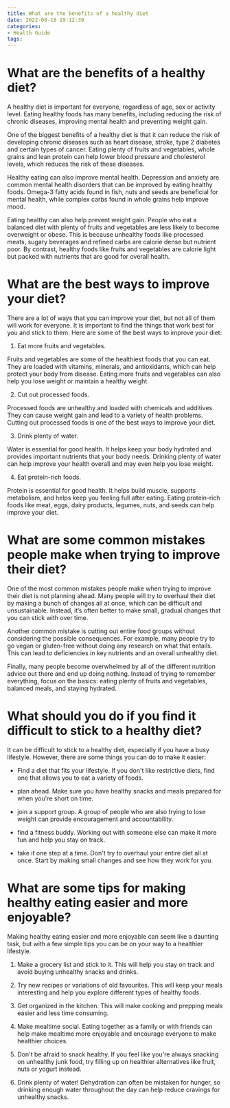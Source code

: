 ```yaml
---
title: What are the benefits of a healthy diet
date: 2022-08-18 19:12:39
categories:
- Health Guide
tags:
---
```



#  What are the benefits of a healthy diet?

A healthy diet is important for everyone, regardless of age, sex or activity level. Eating healthy foods has many benefits, including reducing the risk of chronic diseases, improving mental health and preventing weight gain.

One of the biggest benefits of a healthy diet is that it can reduce the risk of developing chronic diseases such as heart disease, stroke, type 2 diabetes and certain types of cancer. Eating plenty of fruits and vegetables, whole grains and lean protein can help lower blood pressure and cholesterol levels, which reduces the risk of these diseases.

Healthy eating can also improve mental health. Depression and anxiety are common mental health disorders that can be improved by eating healthy foods. Omega-3 fatty acids found in fish, nuts and seeds are beneficial for mental health, while complex carbs found in whole grains help improve mood.

Eating healthy can also help prevent weight gain. People who eat a balanced diet with plenty of fruits and vegetables are less likely to become overweight or obese. This is because unhealthy foods like processed meats, sugary beverages and refined carbs are calorie dense but nutrient poor. By contrast, healthy foods like fruits and vegetables are calorie light but packed with nutrients that are good for overall health.

#  What are the best ways to improve your diet?

There are a lot of ways that you can improve your diet, but not all of them will work for everyone. It is important to find the things that work best for you and stick to them. Here are some of the best ways to improve your diet:

1. Eat more fruits and vegetables.

Fruits and vegetables are some of the healthiest foods that you can eat. They are loaded with vitamins, minerals, and antioxidants, which can help protect your body from disease. Eating more fruits and vegetables can also help you lose weight or maintain a healthy weight.

2. Cut out processed foods.

Processed foods are unhealthy and loaded with chemicals and additives. They can cause weight gain and lead to a variety of health problems. Cutting out processed foods is one of the best ways to improve your diet.

3. Drink plenty of water.

Water is essential for good health. It helps keep your body hydrated and provides important nutrients that your body needs. Drinking plenty of water can help improve your health overall and may even help you lose weight.

4. Eat protein-rich foods.

Protein is essential for good health. It helps build muscle, supports metabolism, and helps keep you feeling full after eating. Eating protein-rich foods like meat, eggs, dairy products, legumes, nuts, and seeds can help improve your diet.

#  What are some common mistakes people make when trying to improve their diet?

One of the most common mistakes people make when trying to improve their diet is not planning ahead. Many people will try to overhaul their diet by making a bunch of changes all at once, which can be difficult and unsustainable. Instead, it’s often better to make small, gradual changes that you can stick with over time.

Another common mistake is cutting out entire food groups without considering the possible consequences. For example, many people try to go vegan or gluten-free without doing any research on what that entails. This can lead to deficiencies in key nutrients and an overall unhealthy diet.

Finally, many people become overwhelmed by all of the different nutrition advice out there and end up doing nothing. Instead of trying to remember everything, focus on the basics: eating plenty of fruits and vegetables, balanced meals, and staying hydrated.

#  What should you do if you find it difficult to stick to a healthy diet?

It can be difficult to stick to a healthy diet, especially if you have a busy lifestyle. However, there are some things you can do to make it easier:

* Find a diet that fits your lifestyle. If you don't like restrictive diets, find one that allows you to eat a variety of foods.

* plan ahead. Make sure you have healthy snacks and meals prepared for when you're short on time.

* join a support group. A group of people who are also trying to lose weight can provide encouragement and accountability.

* find a fitness buddy. Working out with someone else can make it more fun and help you stay on track.

* take it one step at a time. Don't try to overhaul your entire diet all at once. Start by making small changes and see how they work for you.

#  What are some tips for making healthy eating easier and more enjoyable?

Making healthy eating easier and more enjoyable can seem like a daunting task, but with a few simple tips you can be on your way to a healthier lifestyle.

1. Make a grocery list and stick to it. This will help you stay on track and avoid buying unhealthy snacks and drinks.

2. Try new recipes or variations of old favourites. This will keep your meals interesting and help you explore different types of healthy foods.

3. Get organized in the kitchen. This will make cooking and prepping meals easier and less time consuming.

4. Make mealtime social. Eating together as a family or with friends can help make mealtime more enjoyable and encourage everyone to make healthier choices.

5. Don't be afraid to snack healthy. If you feel like you're always snacking on unhealthy junk food, try filling up on healthier alternatives like fruit, nuts or yogurt instead.

6. Drink plenty of water! Dehydration can often be mistaken for hunger, so drinking enough water throughout the day can help reduce cravings for unhealthy snacks.